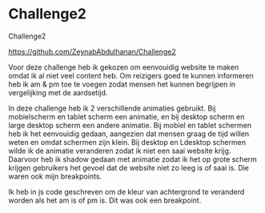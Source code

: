 # Challenge2
Challenge2

https://github.com/ZeynabAbdulhanan/Challenge2

Voor deze challenge heb ik gekozen om eenvouidig website te maken omdat ik al niet veel content heb. Om reizigers goed te kunnen informeren heb ik am & pm toe te voegen zodat mensen het kunnen begrijpen in vergelijking met de aardsetijd. 

In deze challenge heb ik 2 verschillende animaties gebruikt. Bij mobielscherm en tablet scherm een animatie, en bij desktop scherm en large desktop scherm een andere animatie. Bij mobiel en tablet schermen heb ik het eenvouidig gedaan, aangezien dat mensen graag de tijd willen weten en omdat schermen zijn klein. Bij desktop en Ldesktop schermen wilde ik de animatie veranderen zodat ik niet een saai website krijg. Daarvoor heb ik shadow gedaan met animatie zodat ik het op grote scherm krijgen gebruikers het gevoel dat de website niet zo leeg is of saai is. Die waren ook mijn breakpoints. 

Ik heb in js code geschreven om de kleur van achtergrond te veranderd worden als het am is of pm is. Dit was ook een breakpoint. 

